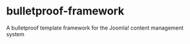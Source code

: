 bulletproof-framework
=====================

A bulletproof template framework for the Joomla! content management system